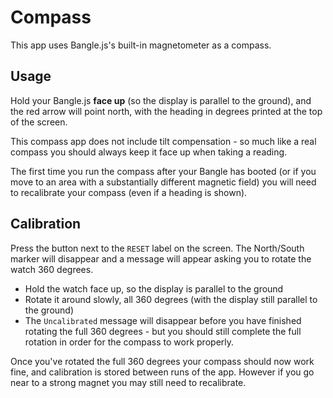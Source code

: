 # Compass

This app uses Bangle.js's built-in magnetometer as a compass.

## Usage

Hold your Bangle.js **face up** (so the display is parallel to the ground),
and the red arrow will point north, with the heading in degrees printed at
the top of the screen.

This compass app does not include tilt compensation - so much like a real
compass you should always keep it face up when taking a reading.

The first time you run the compass after your Bangle has booted (or if
you move to an area with a substantially different magnetic field) you will
need to recalibrate your compass (even if a heading is shown).

## Calibration

Press the button next to the `RESET` label on the screen. The North/South marker
will disappear and a message will appear asking you to rotate the watch 360 degrees.

* Hold the watch face up, so the display is parallel to the ground
* Rotate it around slowly, all 360 degrees (with the display still parallel to the ground)
* The `Uncalibrated` message will disappear before you have finished rotating the full 360 degrees - but you should still complete the full rotation in order for the compass to work properly.

Once you've rotated the full 360 degrees your compass should now work fine,
and calibration is stored between runs of the app. However if you go near
to a strong magnet you may still need to recalibrate.
